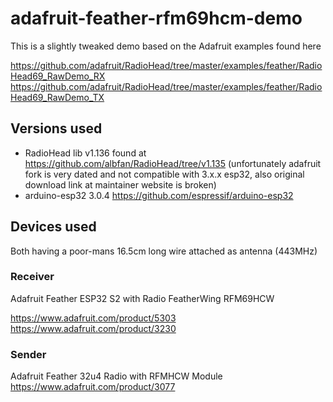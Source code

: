 # adafruit-feather-rfm69hcm-demo

This is a slightly tweaked demo based on the Adafruit examples found here

https://github.com/adafruit/RadioHead/tree/master/examples/feather/RadioHead69_RawDemo_RX
https://github.com/adafruit/RadioHead/tree/master/examples/feather/RadioHead69_RawDemo_TX

## Versions used

- RadioHead lib v1.136 found at https://github.com/albfan/RadioHead/tree/v1.135 (unfortunately adafruit fork is very dated and not compatible with 3.x.x esp32, also original download link at maintainer website is broken)
- arduino-esp32 3.0.4 https://github.com/espressif/arduino-esp32

## Devices used

Both having a poor-mans 16.5cm long wire attached as antenna (443MHz)

### Receiver

Adafruit Feather ESP32 S2 with Radio FeatherWing RFM69HCW

https://www.adafruit.com/product/5303
https://www.adafruit.com/product/3230

### Sender

Adafruit Feather 32u4 Radio with RFMHCW Module
https://www.adafruit.com/product/3077
